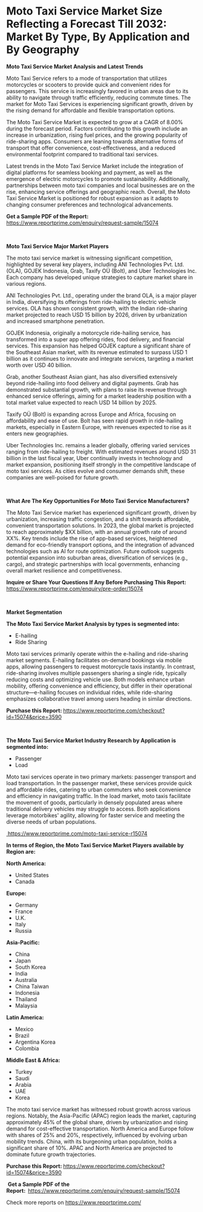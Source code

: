 <p><h1>Moto Taxi Service Market Size Reflecting a Forecast Till 2032: Market By Type, By Application and By Geography</h1></p><p><strong>Moto Taxi Service Market Analysis and Latest Trends</strong></p>
<p><p>Moto Taxi Service refers to a mode of transportation that utilizes motorcycles or scooters to provide quick and convenient rides for passengers. This service is increasingly favored in urban areas due to its ability to navigate through traffic efficiently, reducing commute times. The market for Moto Taxi Services is experiencing significant growth, driven by the rising demand for affordable and flexible transportation options.</p><p>The Moto Taxi Service Market is expected to grow at a CAGR of 8.00% during the forecast period. Factors contributing to this growth include an increase in urbanization, rising fuel prices, and the growing popularity of ride-sharing apps. Consumers are leaning towards alternative forms of transport that offer convenience, cost-effectiveness, and a reduced environmental footprint compared to traditional taxi services.</p><p>Latest trends in the Moto Taxi Service Market include the integration of digital platforms for seamless booking and payment, as well as the emergence of electric motorcycles to promote sustainability. Additionally, partnerships between moto taxi companies and local businesses are on the rise, enhancing service offerings and geographic reach. Overall, the Moto Taxi Service Market is positioned for robust expansion as it adapts to changing consumer preferences and technological advancements.</p></p>
<p><strong>Get a Sample PDF of the Report:&nbsp;</strong> <a href="https://www.reportprime.com/enquiry/request-sample/15074?utm_campaign=2314&utm_medium=2&utm_source=Github&utm_content=ia&utm_term=20032025&utm_id=moto-taxi-service">https://www.reportprime.com/enquiry/request-sample/15074</a></p>
<p>&nbsp;</p>
<p><strong>Moto Taxi Service Major Market Players</strong></p>
<p><p>The moto taxi service market is witnessing significant competition, highlighted by several key players, including ANI Technologies Pvt. Ltd. (OLA), GOJEK Indonesia, Grab, Taxify OÜ (Bolt), and Uber Technologies Inc. Each company has developed unique strategies to capture market share in various regions.</p><p>ANI Technologies Pvt. Ltd., operating under the brand OLA, is a major player in India, diversifying its offerings from ride-hailing to electric vehicle services. OLA has shown consistent growth, with the Indian ride-sharing market projected to reach USD 15 billion by 2026, driven by urbanization and increased smartphone penetration.</p><p>GOJEK Indonesia, originally a motorcycle ride-hailing service, has transformed into a super app offering rides, food delivery, and financial services. This expansion has helped GOJEK capture a significant share of the Southeast Asian market, with its revenue estimated to surpass USD 1 billion as it continues to innovate and integrate services, targeting a market worth over USD 40 billion.</p><p>Grab, another Southeast Asian giant, has also diversified extensively beyond ride-hailing into food delivery and digital payments. Grab has demonstrated substantial growth, with plans to raise its revenue through enhanced service offerings, aiming for a market leadership position with a total market value expected to reach USD 14 billion by 2025.</p><p>Taxify OÜ (Bolt) is expanding across Europe and Africa, focusing on affordability and ease of use. Bolt has seen rapid growth in ride-hailing markets, especially in Eastern Europe, with revenues expected to rise as it enters new geographies.</p><p>Uber Technologies Inc. remains a leader globally, offering varied services ranging from ride-hailing to freight. With estimated revenues around USD 31 billion in the last fiscal year, Uber continually invests in technology and market expansion, positioning itself strongly in the competitive landscape of moto taxi services. As cities evolve and consumer demands shift, these companies are well-poised for future growth.</p></p>
<p>&nbsp;</p>
<p><strong>What Are The Key Opportunities For Moto Taxi Service Manufacturers?</strong></p>
<p><p>The Moto Taxi Service market has experienced significant growth, driven by urbanization, increasing traffic congestion, and a shift towards affordable, convenient transportation solutions. In 2023, the global market is projected to reach approximately $XX billion, with an annual growth rate of around XX%. Key trends include the rise of app-based services, heightened demand for eco-friendly transport options, and the integration of advanced technologies such as AI for route optimization. Future outlook suggests potential expansion into suburban areas, diversification of services (e.g., cargo), and strategic partnerships with local governments, enhancing overall market resilience and competitiveness.</p></p>
<p><strong>Inquire or Share Your Questions If Any Before Purchasing This Report:</strong> <a href="https://www.reportprime.com/enquiry/pre-order/15074?utm_campaign=2314&utm_medium=2&utm_source=Github&utm_content=ia&utm_term=20032025&utm_id=moto-taxi-service">https://www.reportprime.com/enquiry/pre-order/15074</a></p>
<p>&nbsp;</p>
<p><strong>Market Segmentation</strong></p>
<p><strong>The Moto Taxi Service Market Analysis by types is segmented into:</strong></p>
<p><ul><li>E-hailing</li><li>Ride Sharing</li></ul></p>
<p><p>Moto taxi services primarily operate within the e-hailing and ride-sharing market segments. E-hailing facilitates on-demand bookings via mobile apps, allowing passengers to request motorcycle taxis instantly. In contrast, ride-sharing involves multiple passengers sharing a single ride, typically reducing costs and optimizing vehicle use. Both models enhance urban mobility, offering convenience and efficiency, but differ in their operational structure—e-hailing focuses on individual rides, while ride-sharing emphasizes collaborative travel among users heading in similar directions.</p></p>
<p><strong>Purchase this Report:&nbsp;</strong><a href="https://www.reportprime.com/checkout?id=15074&price=3590&utm_campaign=2314&utm_medium=2&utm_source=Github&utm_content=ia&utm_term=20032025&utm_id=moto-taxi-service">https://www.reportprime.com/checkout?id=15074&price=3590</a></p>
<p>&nbsp;</p>
<p><strong>The Moto Taxi Service Market Industry Research by Application is segmented into:</strong></p>
<p><ul><li>Passenger</li><li>Load</li></ul></p>
<p><p>Moto taxi services operate in two primary markets: passenger transport and load transportation. In the passenger market, these services provide quick and affordable rides, catering to urban commuters who seek convenience and efficiency in navigating traffic. In the load market, moto taxis facilitate the movement of goods, particularly in densely populated areas where traditional delivery vehicles may struggle to access. Both applications leverage motorbikes' agility, allowing for faster service and meeting the diverse needs of urban populations.</p></p>
<p><a href="https://www.reportprime.com/moto-taxi-service-r15074?utm_campaign=2314&utm_medium=2&utm_source=Github&utm_content=ia&utm_term=20032025&utm_id=moto-taxi-service">&nbsp;https://www.reportprime.com/moto-taxi-service-r15074</a></p>
<p><strong>In terms of Region, the Moto Taxi Service Market Players available by Region are:</strong></p>
<p>
    <p> <strong> North America: </strong>
        <ul>
            <li>United States</li>
            <li>Canada</li>
        </ul>
        </p> 
    <p> <strong> Europe: </strong>
        <ul>
            <li>Germany</li>
            <li>France</li>
            <li>U.K.</li>
            <li>Italy</li>
            <li>Russia</li>
        </ul>
        </p> 
    <p> <strong> Asia-Pacific: </strong>
        <ul>
            <li>China</li>
            <li>Japan</li>
            <li>South Korea</li>
            <li>India</li>
            <li>Australia</li>
            <li>China Taiwan</li>
            <li>Indonesia</li>
            <li>Thailand</li>
            <li>Malaysia</li>
        </ul>
        </p> 
    <p> <strong> Latin America: </strong>
        <ul>
            <li>Mexico</li>
            <li>Brazil</li>
            <li>Argentina Korea</li>
            <li>Colombia</li>
        </ul>
        </p> 
    <p> <strong> Middle East & Africa: </strong>
        <ul>
            <li>Turkey</li>
            <li>Saudi</li>
            <li>Arabia</li>
            <li>UAE</li>
            <li>Korea</li>
        </ul>
    </p>
    </p>
<p><p>The moto taxi service market has witnessed robust growth across various regions. Notably, the Asia-Pacific (APAC) region leads the market, capturing approximately 45% of the global share, driven by urbanization and rising demand for cost-effective transportation. North America and Europe follow with shares of 25% and 20%, respectively, influenced by evolving urban mobility trends. China, with its burgeoning urban population, holds a significant share of 10%. APAC and North America are projected to dominate future growth trajectories.</p></p>
<p><strong>Purchase this Report: </strong><a href="https://www.reportprime.com/checkout?id=15074&price=3590&utm_campaign=2314&utm_medium=2&utm_source=Github&utm_content=ia&utm_term=20032025&utm_id=moto-taxi-service">https://www.reportprime.com/checkout?id=15074&price=3590</a></p>
<p>&nbsp;<strong>Get a Sample PDF of the Report:&nbsp;&nbsp;</strong><a href="https://www.reportprime.com/enquiry/request-sample/15074?utm_campaign=2314&utm_medium=2&utm_source=Github&utm_content=ia&utm_term=20032025&utm_id=moto-taxi-service">https://www.reportprime.com/enquiry/request-sample/15074</a></p>
<p><strong></strong></p>
<p>Check more reports on <a href="https://www.reportprime.com/?utm_campaign=2314&utm_medium=2&utm_source=Github&utm_content=ia&utm_term=20032025&utm_id=moto-taxi-service">https://www.reportprime.com/</a></p>